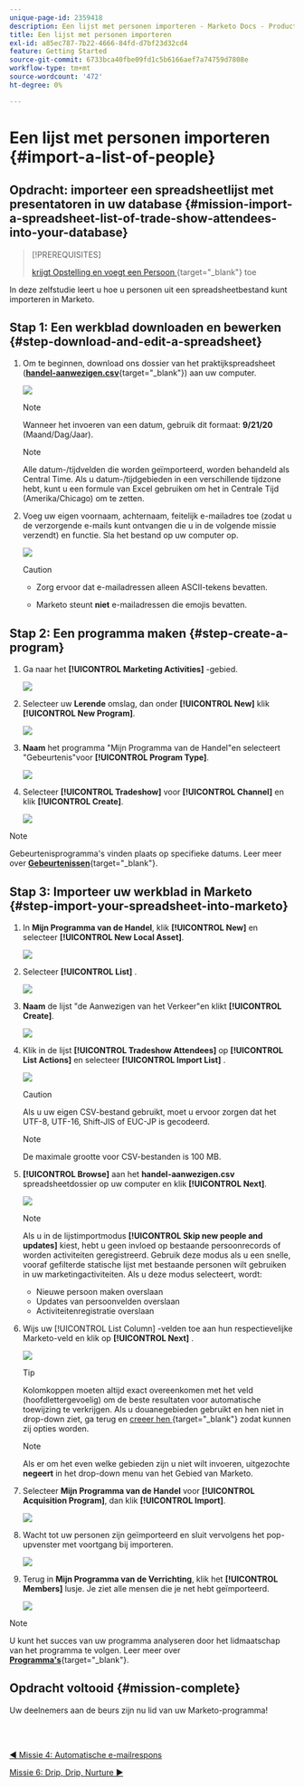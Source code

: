 ```yaml
---
unique-page-id: 2359418
description: Een lijst met personen importeren - Marketo Docs - Productdocumentatie
title: Een lijst met personen importeren
exl-id: a85ec787-7b22-4666-84fd-d7bf23d32cd4
feature: Getting Started
source-git-commit: 6733bca40fbe09fd1c5b6166aef7a74759d7808e
workflow-type: tm+mt
source-wordcount: '472'
ht-degree: 0%

---
```


# Een lijst met personen importeren {#import-a-list-of-people}

## Opdracht: importeer een spreadsheetlijst met presentatoren in uw database {#mission-import-a-spreadsheet-list-of-trade-show-attendees-into-your-database}

>[!PREREQUISITES]
>
>[ krijgt Opstelling en voegt een Persoon ](/help/marketo/getting-started/quick-wins/get-set-up-and-add-a-person.md){target="_blank"} toe

In deze zelfstudie leert u hoe u personen uit een spreadsheetbestand kunt importeren in Marketo.

## Stap 1: Een werkblad downloaden en bewerken {#step-download-and-edit-a-spreadsheet}

1. Om te beginnen, download ons dossier van het praktijkspreadsheet ([**handel-aanwezigen.csv**](/help/marketo/getting-started/assets/tradeshow-attendees.csv){target="_blank"}) aan uw computer.

   ![](assets/import-a-list-of-people-1.png)

   >[!NOTE]
   >
   >Wanneer het invoeren van een datum, gebruik dit formaat: **9/21/20** (Maand/Dag/Jaar).

   >[!NOTE]
   >
   >Alle datum-/tijdvelden die worden geïmporteerd, worden behandeld als Central Time. Als u datum-/tijdgebieden in een verschillende tijdzone hebt, kunt u een formule van Excel gebruiken om het in Centrale Tijd (Amerika/Chicago) om te zetten.

1. Voeg uw eigen voornaam, achternaam, feitelijk e-mailadres toe (zodat u de verzorgende e-mails kunt ontvangen die u in de volgende missie verzendt) en functie. Sla het bestand op uw computer op.

   ![](assets/import-a-list-of-people-2.png)

   >[!CAUTION]
   >
   >* Zorg ervoor dat e-mailadressen alleen ASCII-tekens bevatten.
   >
   >* Marketo steunt **niet** e-mailadressen die emojis bevatten.

## Stap 2: Een programma maken {#step-create-a-program}

1. Ga naar het **[!UICONTROL Marketing Activities]** -gebied.

   ![](assets/import-a-list-of-people-3.png)

1. Selecteer uw **Lerende** omslag, dan onder **[!UICONTROL New]** klik **[!UICONTROL New Program]**.

   ![](assets/import-a-list-of-people-4.png)

1. **Naam** het programma &quot;Mijn Programma van de Handel&quot;en selecteert &quot;Gebeurtenis&quot;voor **[!UICONTROL Program Type]**.

   ![](assets/import-a-list-of-people-5.png)

1. Selecteer **[!UICONTROL Tradeshow]** voor **[!UICONTROL Channel]** en klik **[!UICONTROL Create]**.

   ![](assets/import-a-list-of-people-6.png)

>[!NOTE]
>
>Gebeurtenisprogramma&#39;s vinden plaats op specifieke datums. Leer meer over [**Gebeurtenissen**](/help/marketo/product-docs/demand-generation/events/understanding-events/understanding-event-programs.md){target="_blank"}.

## Stap 3: Importeer uw werkblad in Marketo {#step-import-your-spreadsheet-into-marketo}

1. In **Mijn Programma van de Handel**, klik **[!UICONTROL New]** en selecteer **[!UICONTROL New Local Asset]**.

   ![](assets/import-a-list-of-people-7.png)

1. Selecteer **[!UICONTROL List]** .

   ![](assets/import-a-list-of-people-8.png)

1. **Naam** de lijst &quot;de Aanwezigen van het Verkeer&quot;en klikt **[!UICONTROL Create]**.

   ![](assets/import-a-list-of-people-9.png)

1. Klik in de lijst **[!UICONTROL Tradeshow Attendees]** op **[!UICONTROL List Actions]** en selecteer **[!UICONTROL Import List]** .

   ![](assets/import-a-list-of-people-10.png)

   >[!CAUTION]
   >
   >Als u uw eigen CSV-bestand gebruikt, moet u ervoor zorgen dat het UTF-8, UTF-16, Shift-JIS of EUC-JP is gecodeerd.

   >[!NOTE]
   >
   >De maximale grootte voor CSV-bestanden is 100 MB.

1. **[!UICONTROL Browse]** aan het **handel-aanwezigen.csv** spreadsheetdossier op uw computer en klik **[!UICONTROL Next]**.

   ![](assets/import-a-list-of-people-11.png)

   >[!NOTE]
   >
   >Als u in de lijstimportmodus **[!UICONTROL Skip new people and updates]** kiest, hebt u geen invloed op bestaande persoonrecords of worden activiteiten geregistreerd. Gebruik deze modus als u een snelle, vooraf gefilterde statische lijst met bestaande personen wilt gebruiken in uw marketingactiviteiten. Als u deze modus selecteert, wordt:
   >
   > * Nieuwe persoon maken overslaan
   > * Updates van persoonvelden overslaan
   > * Activiteitenregistratie overslaan

1. Wijs uw [!UICONTROL List Column] -velden toe aan hun respectievelijke Marketo-veld en klik op **[!UICONTROL Next]** .

   ![](assets/import-a-list-of-people-12.png)

   >[!TIP]
   >
   >Kolomkoppen moeten altijd exact overeenkomen met het veld (hoofdlettergevoelig) om de beste resultaten voor automatische toewijzing te verkrijgen. Als u douanegebieden gebruikt en hen niet in drop-down ziet, ga terug en [ creeer hen ](/help/marketo/product-docs/administration/field-management/create-a-custom-field-in-marketo.md){target="_blank"} zodat kunnen zij opties worden.

   >[!NOTE]
   >
   >Als er om het even welke gebieden zijn u niet wilt invoeren, uitgezochte **negeert** in het drop-down menu van het Gebied van Marketo.

1. Selecteer **Mijn Programma van de Handel** voor **[!UICONTROL Acquisition Program]**, dan klik **[!UICONTROL Import]**.

   ![](assets/import-a-list-of-people-13.png)

1. Wacht tot uw personen zijn geïmporteerd en sluit vervolgens het pop-upvenster met voortgang bij importeren.

   ![](assets/import-a-list-of-people-14.png)

1. Terug in **Mijn Programma van de Verrichting**, klik het **[!UICONTROL Members]** lusje. Je ziet alle mensen die je net hebt geïmporteerd.

   ![](assets/import-a-list-of-people-15.png)

>[!NOTE]
>
>U kunt het succes van uw programma analyseren door het lidmaatschap van het programma te volgen. Leer meer over [**Programma&#39;s**](/help/marketo/product-docs/core-marketo-concepts/programs/creating-programs/understanding-programs.md){target="_blank"}.

## Opdracht voltooid {#mission-complete}

Uw deelnemers aan de beurs zijn nu lid van uw Marketo-programma!

<br> 

[◄ Missie 4: Automatische e-mailrespons](/help/marketo/getting-started/quick-wins/email-auto-response.md)

[Missie 6: Drip, Drip, Nurture ►](/help/marketo/getting-started/quick-wins/drip-drip-nurture.md)
